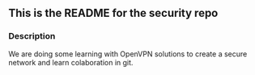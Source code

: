 ## This is the README for the security repo

### Description

We are doing some learning with OpenVPN solutions 
to create a secure network and learn colaboration
in git.
